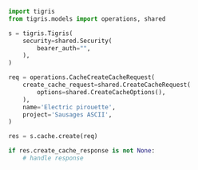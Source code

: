 <!-- Start SDK Example Usage -->


```python
import tigris
from tigris.models import operations, shared

s = tigris.Tigris(
    security=shared.Security(
        bearer_auth="",
    ),
)

req = operations.CacheCreateCacheRequest(
    create_cache_request=shared.CreateCacheRequest(
        options=shared.CreateCacheOptions(),
    ),
    name='Electric pirouette',
    project='Sausages ASCII',
)

res = s.cache.create(req)

if res.create_cache_response is not None:
    # handle response
```
<!-- End SDK Example Usage -->
